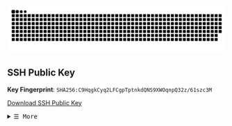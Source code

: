 <div align="center">
   <picture>
  <source media="(prefers-color-scheme: dark)" srcset="https://github.com/reikrom/reikrom/blob/gh-snk-contribs-graph-output/github-snake-dark.svg" />
  <source media="(prefers-color-scheme: light)" srcset="https://github.com/reikrom/reikrom/blob/gh-snk-contribs-graph-output/github-snake.svg" />
  <img alt="Github Snake Contributions Graph Animation" src="https://github.com/reikrom/reikrom/blob/gh-snk-contribs-graph-output/github-snake.svg" />
</picture>
   <br>
</div>

## SSH Public Key

**Key Fingerprint**: `SHA256:C9HqgkCyq2LFCgpTptnkdQNS9XWOqnpQ32z/61szc3M`

[Download SSH Public Key](keys/work_shared.pub)

<details align="left">
  <summary> <samp>&#9776; More</samp></summary>
  <br>
    <div align="center">
    <br>
   <a href="#"><img top="50%" align="center" alt="woods" width="50%" src="https://github.com/reikrom/reikrom/blob/old-assets/long%20walk.gif"> </a>

<div>
<blockquote cite="https://en.wikipedia.org/wiki/Bennett_Foddy">
    <p>An orange is a sweet juicy fruit, locked inside a bitter peel. That’s not how I feel about a challenge, I only want the bitterness. It’s coffee, it’s grapefruit, it’s licorice.</p>
  </blockquote>
  <p>—Bennett Foddy, <cite> Getting Over It with Bennett Foddy
Video game</cite></p>
  </div>
      <br>
        </div>
</details>





